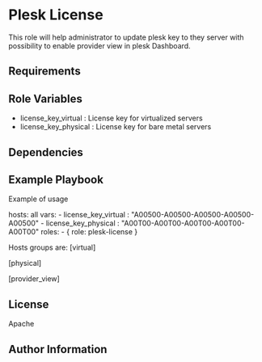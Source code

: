 Plesk License
=========
This role will help administrator to update plesk key to they server with possibility to enable provider view in plesk Dashboard.


Requirements
------------



Role Variables
--------------

- license_key_virtual : License key for virtualized servers
- license_key_physical : License key for bare metal servers

Dependencies
------------


Example Playbook
----------------

Example of usage

  hosts: all
  vars:
    - license_key_virtual : "A00500-A00500-A00500-A00500-A00500"
    - license_key_physical : "A00T00-A00T00-A00T00-A00T00-A00T00"
  roles:
    - { role: plesk-license }
  

Hosts groups are:
[virtual]



[physical]


[provider_view]


License
-------

Apache

Author Information
------------------

